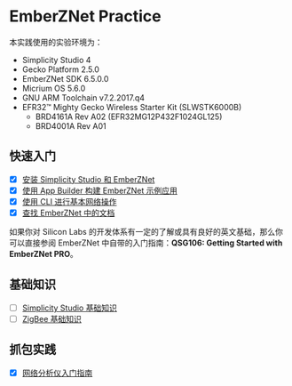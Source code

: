 # EmberZNet Practice

本实践使用的实验环境为：

* Simplicity Studio 4
* Gecko Platform 2.5.0
* EmberZNet SDK 6.5.0.0
* Micrium OS 5.6.0
* GNU ARM Toolchain v7.2.2017.q4
* EFR32™ Mighty Gecko Wireless Starter Kit (SLWSTK6000B)
  * BRD4161A Rev A02 (EFR32MG12P432F1024GL125)
  * BRD4001A Rev A01

## 快速入门

* [x] [安装 Simplicity Studio 和 EmberZNet](./doc/install_simplicity_studio_and_emberznet/doc.md)
* [x] [使用 App Builder 构建 EmberZNet 示例应用](./doc/build_emberznet_sample_application_with_app_builder/doc.md)
* [x] [使用 CLI 进行基本网络操作](./doc/use_cli_for_basic_network_operation/doc.md)
* [x] [查找 EmberZNet 中的文档](./doc/find_document_in_emberznet/doc.md)

如果你对 Silicon Labs 的开发体系有一定的了解或具有良好的英文基础，那么你可以直接参阅 EmberZNet 中自带的入门指南：**QSG106: Getting Started with EmberZNet PRO**。

## 基础知识

* [ ] [Simplicity Studio 基础知识]()
* [ ] [ZigBee 基础知识]()

## 抓包实践

* [x] [网络分析仪入门指南](./doc/network_analyzer_getting_started_guide/doc.md)
